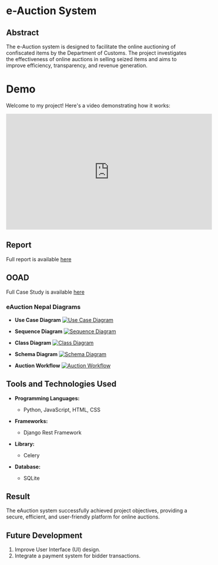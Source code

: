 # e-Auction System

## Abstract

The e-Auction system is designed to facilitate the online auctioning of confiscated items by the Department of Customs. The project investigates the effectiveness of online auctions in selling seized items and aims to improve efficiency, transparency, and revenue generation.

# Demo
Welcome to my project! Here's a video demonstrating how it works:

<iframe width="560" height="315" src="https://www.youtube.com/embed/fKMxd1meZNM" frameborder="0" allowfullscreen></iframe>


## Report
Full report is available [here](https://github.com/99-NinetyNine/eAuction_Nepal/blob/master/eAuction%20Final%20report.docx.pdf)

## OOAD
Full Case Study is available [here](https://github.com/99-NinetyNine/eAuction_Nepal/blob/master/eAuction_Nepal_OOAD.pdf)

### eAuction Nepal Diagrams

- **Use Case Diagram**
  [![Use Case Diagram](https://github.com/99-NinetyNine/eAuction_Nepal/blob/master/media/AuctionImages/usecase.png)](https://github.com/99-NinetyNine/eAuction_Nepal/blob/master/media/AuctionImages/usecase.png)

- **Sequence Diagram**
  [![Sequence Diagram](https://github.com/99-NinetyNine/eAuction_Nepal/blob/master/media/AuctionImages/seuce.png)](https://github.com/99-NinetyNine/eAuction_Nepal/blob/master/media/AuctionImages/seuce.png)

- **Class Diagram**
  [![Class Diagram](https://github.com/99-NinetyNine/eAuction_Nepal/blob/master/media/AuctionImages/class.png)](https://github.com/99-NinetyNine/eAuction_Nepal/blob/master/media/AuctionImages/class.png)

- **Schema Diagram**
  [![Schema Diagram](https://github.com/99-NinetyNine/eAuction_Nepal/blob/master/media/AuctionImages/rdbms.png)](https://github.com/99-NinetyNine/eAuction_Nepal/blob/master/media/AuctionImages/rdbms.png)

- **Auction Workflow**
  [![Auction Workflow](https://github.com/99-NinetyNine/eAuction_Nepal/blob/master/media/AuctionImages/auction_workflow_vqdCB80.png)](https://github.com/99-NinetyNine/eAuction_Nepal/blob/master/media/AuctionImages/auction_workflow_vqdCB80.png)
  

## Tools and Technologies Used

- **Programming Languages:**
  - Python, JavaScript, HTML, CSS
  
- **Frameworks:**
  - Django Rest Framework
- **Library:**
   - Celery
- **Database:**
  - SQLite

## Result

The eAuction system successfully achieved project objectives, providing a secure, efficient, and user-friendly platform for online auctions.

## Future Development

1. Improve User Interface (UI) design.
2. Integrate a payment system for bidder transactions.
